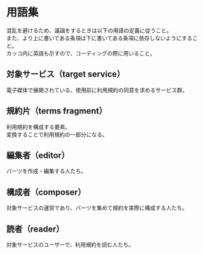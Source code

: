 # 用語集

混乱を避けるため、議論をするときは以下の用語の定義に従うこと。  
また、より上に書いてある条項は下に書いてある条項に依存しないようにすること。  
カッコ内に英語も示すので、コーディングの際に用いること。

## 対象サービス（target service）

電子媒体で展開されている、使用前に利用規約の同意を求めるサービス群。

## 規約片（terms fragment）

利用規約を構成する要素。  
変換することで利用規約の一部分になる。

## 編集者（editor）

パーツを作成・編集する人たち。

## 構成者（composer）

対象サービスの運営であり、パーツを集めて規約を実際に構成する人たち。

## 読者（reader）

対象サービスのユーザーで、利用規約を読む人たち。
